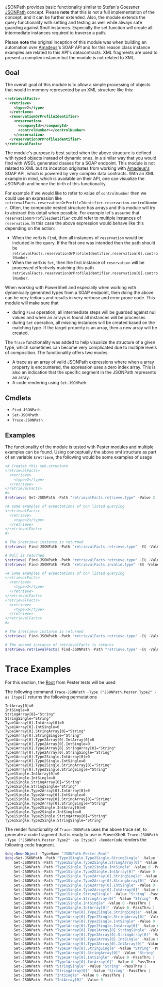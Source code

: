 JSONPath provides basic functionality similar to Stefan's Goessner [JSONPath][1] concept.
Please **note** that this is not a full implementation of the concept, and it can be further extended. Also, the module extends the query functionality with setting and testing as well while always safe guarding against $null instances. Especially the set function will create all intermediate instances required to traverse a path.

Please **note** the original inception of this module was when building an automation over [Amadeus][2]'s SOAP API and for this reason class instance examples are related to this API's datacontracts. XML fragments are used to present a complex instance but the module is not related to XML.

## Goal

The overall goal of this module is to allow a simple processing of objects that would in memory represented by an XML structure like this:

```xml
<retrievalFacts>
  <retrieve>
    <type>2</type>
  </retrieve>
  <reservationOrProfileIdentifier>
    <reservation>
      <companyId></companyId>
      <controlNumber></controlNumber>
    </reservation>
  </reservationOrProfileIdentifier>
</retrievalFacts>
```

The module's purpose is best suited when the above structure is defined with typed objects instead of dynamic ones, in a similar way that you would find with WSDL generated classes for a SOAP endpoint. This module is not related to XML but its inception originates from working with [Amadeus's][2] SOAP API, which is powered by very complex data contracts. With an XML example in mind, which is available on their API, one can visualize the JSONPath and hence the birth of this functionality.

For example if we would like to refer to value of `controlNumber` then we could use an expression like `retrievalFacts.reservationOrProfileIdentifier.reservation.controlNumber`.
Often, the composite nested structure has arrays and this module will try to abstract this detail when possible.
For example let's assume that `reservationOrProfileIdentifier` could refer to multiple instances of `reservation`. 
In this case the above expression would behave like this depending on the action:
- When the verb is `Find`, then all instances of `reservation` would be included in the query. If the first one was intended then the path should be `retrievalFacts.reservationOrProfileIdentifier.reservation[0].controlNumber`
- When the verb is `Set`, then the first instance of `reservation` will be processed effectively matching this path `retrievalFacts.reservationOrProfileIdentifier.reservation[0].controlNumber`.

When working with PowerShell and especially when working with dynamically generated types from a SOAP endpoint, then doing the above can be very tedious and results in very verbose and error prone code.
This module will make sure that 
- during `Find` operation, all intermediate steps will be guarded against null values and when an arrays is found all instances will be processes.
- during `Set` operation, all missing instances will be created based on the matching type. If the target property is an array, then a new array will be created.

The `Trace` functionality was added to help visualize the structure of a given type, which sometimes can become very complicated due to multiple levels of composition. The functionality offers two modes:

- A trace as an array of valid JSONPath expressions where when a array property is encountered, the expression uses a zero index array. This is also an indication that the specific segment in the JSONPath represents an array.
- A code rendering using `Set-JSONPath`

## Cmdlets

- `Find-JSONPath`
- `Set-JSONPath`
- `Trace-JSONPath`

## Examples

The functionality of the module is tested with Pester modules and multiple examples can be found.
Using conceptually the above xml structure as part of an variable `$retrieve`, the following would be some examples of usage

```powershell
<# Creates this sub-structure
<retrievalFacts>
  <retrieve>
    <type>2</type>
  </retrieve>
</retrievalFacts>
#>
$retrieve| Set-JSONPath -Path "retrievalFacts.retrieve.type" -Value 2

<# Some examples of expectations of non listed querying
<retrievalFacts>
  <retrieve>
    <type>2</type>
  </retrieve>
</retrievalFacts>
#>

# The $retrieve instance is returned
$retrieve| Find-JSONPath -Path "retrievalFacts.retrieve.type" -EQ -Value 2

# Null is returned
$retrieve| Find-JSONPath -Path "retrievalFacts.retrieve.type" -EQ -Value 3
$retrieve| Find-JSONPath -Path "retrievalFacts.invalid.type" -EQ -Value 3

<# Some examples of expectations of non listed querying
<retrievalFacts>
  <retrieve>
    <type>2</type>
  </retrieve>
</retrievalFacts>
<retrievalFacts>
  <retrieve>
    <type>3</type>
  </retrieve>
</retrievalFacts>
#>

# The $retrieve instance is returned
$retrieve| Find-JSONPath -Path "retrievalFacts.retrieve.type" -EQ -Value 3

# The second instance of retrievalFacts is returns
$retrieve.retrievalFacts| Find-JSONPath -Path "retrieve.type" -EQ -Value 3
```

# Trace Examples

For this section, the [Root][3] from Pester tests will be used

The following command  `Trace-JSONPath -Type ("JSONPath.Pester.Type2" -as [type])` returns the following permutations

```text
IntArray[0]=0
IntSingle=0
StringArray[0]="String"
StringSingle="String"
Type1Array[0].IntArray[0]=0
Type1Array[0].IntSingle=0
Type1Array[0].StringArray[0]="String"
Type1Array[0].StringSingle="String"
Type1Array[0].Type2Array[0].IntArray[0]=0
Type1Array[0].Type2Array[0].IntSingle=0
Type1Array[0].Type2Array[0].StringArray[0]="String"
Type1Array[0].Type2Array[0].StringSingle="String"
Type1Array[0].Type2Single.IntArray[0]=0
Type1Array[0].Type2Single.IntSingle=0
Type1Array[0].Type2Single.StringArray[0]="String"
Type1Array[0].Type2Single.StringSingle="String"
Type1Single.IntArray[0]=0
Type1Single.IntSingle=0
Type1Single.StringArray[0]="String"
Type1Single.StringSingle="String"
Type1Single.Type2Array[0].IntArray[0]=0
Type1Single.Type2Array[0].IntSingle=0
Type1Single.Type2Array[0].StringArray[0]="String"
Type1Single.Type2Array[0].StringSingle="String"
Type1Single.Type2Single.IntArray[0]=0
Type1Single.Type2Single.IntSingle=0
Type1Single.Type2Single.StringArray[0]="String"
Type1Single.Type2Single.StringSingle="String"
```

The render functionality of `Trace-JSONPath` uses the above trace set, to generate a code fragment that is ready to use in PowerShell. 
`Trace-JSONPath -Type ("JSONPath.Pester.Type2" -as [type]) -RenderCode` renders the following code fragment.

```powershell
$obj=New-Object -TypeName "JSONPath.Pester.Root"
$obj=Set-JSONPath -Path "Type1Single.Type2Single.StringSingle" -Value "String" -PassThru |
	Set-JSONPath -Path "Type1Single.Type2Single.StringArray[0]" -Value "String" -PassThru |
	Set-JSONPath -Path "Type1Single.Type2Single.IntSingle" -Value 0 -PassThru |
	Set-JSONPath -Path "Type1Single.Type2Single.IntArray[0]" -Value 0 -PassThru |
	Set-JSONPath -Path "Type1Single.Type2Array[0].StringSingle" -Value "String" -PassThru |
	Set-JSONPath -Path "Type1Single.Type2Array[0].StringArray[0]" -Value "String" -PassThru |
	Set-JSONPath -Path "Type1Single.Type2Array[0].IntSingle" -Value 0 -PassThru |
	Set-JSONPath -Path "Type1Single.Type2Array[0].IntArray[0]" -Value 0 -PassThru |
	Set-JSONPath -Path "Type1Single.StringSingle" -Value "String" -PassThru |
	Set-JSONPath -Path "Type1Single.StringArray[0]" -Value "String" -PassThru |
	Set-JSONPath -Path "Type1Single.IntSingle" -Value 0 -PassThru |
	Set-JSONPath -Path "Type1Single.IntArray[0]" -Value 0 -PassThru |
	Set-JSONPath -Path "Type1Array[0].Type2Single.StringSingle" -Value "String" -PassThru |
	Set-JSONPath -Path "Type1Array[0].Type2Single.StringArray[0]" -Value "String" -PassThru |
	Set-JSONPath -Path "Type1Array[0].Type2Single.IntSingle" -Value 0 -PassThru |
	Set-JSONPath -Path "Type1Array[0].Type2Single.IntArray[0]" -Value 0 -PassThru |
	Set-JSONPath -Path "Type1Array[0].Type2Array[0].StringSingle" -Value "String" -PassThru |
	Set-JSONPath -Path "Type1Array[0].Type2Array[0].StringArray[0]" -Value "String" -PassThru |
	Set-JSONPath -Path "Type1Array[0].Type2Array[0].IntSingle" -Value 0 -PassThru |
	Set-JSONPath -Path "Type1Array[0].Type2Array[0].IntArray[0]" -Value 0 -PassThru |
	Set-JSONPath -Path "Type1Array[0].StringSingle" -Value "String" -PassThru |
	Set-JSONPath -Path "Type1Array[0].StringArray[0]" -Value "String" -PassThru |
	Set-JSONPath -Path "Type1Array[0].IntSingle" -Value 0 -PassThru |
	Set-JSONPath -Path "Type1Array[0].IntArray[0]" -Value 0 -PassThru |
	Set-JSONPath -Path "StringSingle" -Value "String" -PassThru |
	Set-JSONPath -Path "StringArray[0]" -Value "String" -PassThru |
	Set-JSONPath -Path "IntSingle" -Value 0 -PassThru |
	Set-JSONPath -Path "IntArray[0]" -Value 0
```


  
[1]: https://goessner.net/articles/JsonPath/
[2]: https://www.amadeus.com
[3]: JSONPath/Pester/CS/JSONPath.Pester.cs
